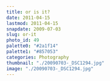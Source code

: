 ```yaml
---
title: or is it?
date: 2011-04-15
lastmod: 2011-04-15
snapdate: 2009-07-03
slug: or-it
photo_id: 49
palette0: "#2a1f14"
palette1: "#857053"
categories: Photography
thumbnail: "./20090703-_DSC1294.jpg"
image: "./20090703-_DSC1294.jpg"
---
```

